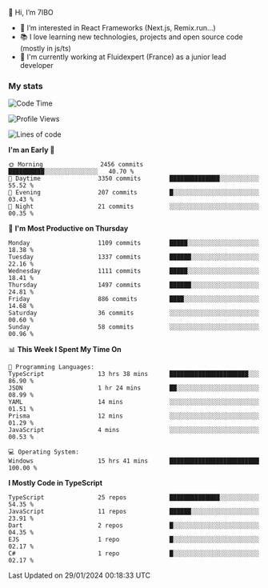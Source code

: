 👋 Hi, I’m 7IBO

- 👀 I’m interested in React Frameworks (Next.js, Remix.run...)
- 📚 I love learning new technologies, projects and open source code (mostly in js/ts)
- 💼 I'm currently working at Fluidexpert (France) as a junior lead developer

### My stats
<!--START_SECTION:waka-->
![Code Time](http://img.shields.io/badge/Code%20Time-454%20hrs%2047%20mins-blue)

![Profile Views](http://img.shields.io/badge/Profile%20Views-10-blue)

![Lines of code](https://img.shields.io/badge/From%20Hello%20World%20I%27ve%20Written-7.2%20million%20lines%20of%20code-blue)

**I'm an Early 🐤** 

```text
🌞 Morning                2456 commits        ██████████░░░░░░░░░░░░░░░   40.70 % 
🌆 Daytime                3350 commits        ██████████████░░░░░░░░░░░   55.52 % 
🌃 Evening                207 commits         █░░░░░░░░░░░░░░░░░░░░░░░░   03.43 % 
🌙 Night                  21 commits          ░░░░░░░░░░░░░░░░░░░░░░░░░   00.35 % 
```
📅 **I'm Most Productive on Thursday** 

```text
Monday                   1109 commits        █████░░░░░░░░░░░░░░░░░░░░   18.38 % 
Tuesday                  1337 commits        ██████░░░░░░░░░░░░░░░░░░░   22.16 % 
Wednesday                1111 commits        █████░░░░░░░░░░░░░░░░░░░░   18.41 % 
Thursday                 1497 commits        ██████░░░░░░░░░░░░░░░░░░░   24.81 % 
Friday                   886 commits         ████░░░░░░░░░░░░░░░░░░░░░   14.68 % 
Saturday                 36 commits          ░░░░░░░░░░░░░░░░░░░░░░░░░   00.60 % 
Sunday                   58 commits          ░░░░░░░░░░░░░░░░░░░░░░░░░   00.96 % 
```


📊 **This Week I Spent My Time On** 

```text
💬 Programming Languages: 
TypeScript               13 hrs 38 mins      ██████████████████████░░░   86.90 % 
JSON                     1 hr 24 mins        ██░░░░░░░░░░░░░░░░░░░░░░░   08.99 % 
YAML                     14 mins             ░░░░░░░░░░░░░░░░░░░░░░░░░   01.51 % 
Prisma                   12 mins             ░░░░░░░░░░░░░░░░░░░░░░░░░   01.29 % 
JavaScript               4 mins              ░░░░░░░░░░░░░░░░░░░░░░░░░   00.53 % 

💻 Operating System: 
Windows                  15 hrs 41 mins      █████████████████████████   100.00 % 
```

**I Mostly Code in TypeScript** 

```text
TypeScript               25 repos            ██████████████░░░░░░░░░░░   54.35 % 
JavaScript               11 repos            ██████░░░░░░░░░░░░░░░░░░░   23.91 % 
Dart                     2 repos             █░░░░░░░░░░░░░░░░░░░░░░░░   04.35 % 
EJS                      1 repo              █░░░░░░░░░░░░░░░░░░░░░░░░   02.17 % 
C#                       1 repo              █░░░░░░░░░░░░░░░░░░░░░░░░   02.17 % 
```




 Last Updated on 29/01/2024 00:18:33 UTC
<!--END_SECTION:waka-->
